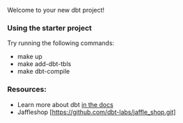 Welcome to your new dbt project!

### Using the starter project

Try running the following commands:
- make up
- make add-dbt-tbls
- make dbt-compile


### Resources:
- Learn more about dbt [in the docs](https://docs.getdbt.com/docs/introduction)
- Jaffleshop [https://github.com/dbt-labs/jaffle_shop.git]

